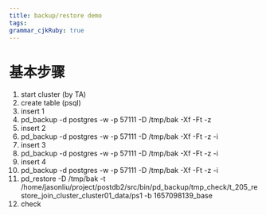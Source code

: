 ```yaml
---
title: backup/restore demo
tags: 
grammar_cjkRuby: true
---
```

# 基本步骤

 1. start cluster  (by TA)
 2. create table  (psql)
 3. insert 1
 4. pd_backup -d postgres -w -p 57111 -D /tmp/bak -Xf -Ft -z
 5. insert 2
 6. pd_backup -d postgres -w -p 57111 -D /tmp/bak -Xf -Ft -z -i
 7. insert 3
 8. pd_backup -d postgres -w -p 57111 -D /tmp/bak -Xf -Ft -z -i
 9. insert 4
 10. pd_backup -d postgres -w -p 57111 -D /tmp/bak -Xf -Ft -z -i
 11. pd_restore -D /tmp/bak -t /home/jasonliu/project/postdb2/src/bin/pd_backup/tmp_check/t_205_restore_join_cluster_cluster01_data/ps1 -b 1657098139_base
 11. check